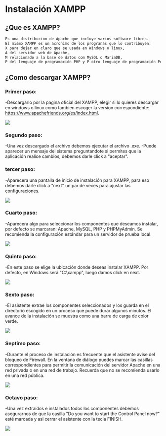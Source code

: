 # Instalación XAMPP
## ¿Que es XAMPP?
 ``` bash
Es una distribucion de Apache que incluye varios software libres.
El mismo XAMPP es un acronimo de los progranas que lo contribuyen:
X para dejar en claro que se usada en Windows o linux,
A del servidor web de Apache,
M relacionado a la base de datos com MySQL o MariaDB,
P del lenguaje de programación PHP y P otro lenguaje de programación Pearl
 ```

## ¿Como descargar XAMPP?
### Primer paso:
-Descargarlo por la pagina oficial del XAMPP, elegir si lo quieres descargar en windows o linux como tambien escoger la version correspondiente: https://www.apachefriends.org/es/index.html.

![](imagenes/paso1.jpg)

### Segundo paso:
-Una vez descargado el archivo debemos ejecutar el archivo .exe.
-Puede aparecer un mensaje del sistema preguntandote si permites que la aplicación realice cambios, debemos darle click a "aceptar".

### tercer paso:
-Aparecera una pantalla de inicio de instalación para XAMPP, para eso debemos darle click a "next" un par de veces para ajustar las configuraciones.

![](imagenes/paso3.webp)

### Cuarto paso:
-Aparecera algo para seleccionar los componentes que deseamos instalar, por defecto se marcaran: Apache, MySQL, PHP y PHPMyAdmin. Se recomienda la configuración estándar para un servidor de prueba local.

![](imagenes/paso4.webp)

### Quinto paso:
-En este paso se elige la ubicación donde deseas instalar XAMPP. Por defecto, en Windows será "C:\xampp", luego damos click en next.

![](imagenes/paso5.webp)

### Sexto paso:
-El asistente extrae los componentes seleccionados y los guarda en el directorio escogido en un proceso que puede durar algunos minutos.
El avance de la instalación se muestra como una barra de carga de color verde.

![](imagenes/paso6.webp)

### Septimo paso:
-Durante el proceso de instalación es frecuente que el asistente avise del bloqueo de Firewall. En la ventana de diálogo puedes marcar las casillas correspondientes para permitir la comunicación del servidor Apache en una red privada o en una red de trabajo. Recuerda que no se recomienda usarlo en una red pública.

![](imagenes/paso7.webp)

### Octavo paso:
-Una vez extraídos e instalados todos los componentes debemos asegurarnos de que la casilla "Do you want to start the Control Panel now?" esté marcada y asi cerrar el asistente con la tecla FINISH.

![](imagenes/paso8.webp)
